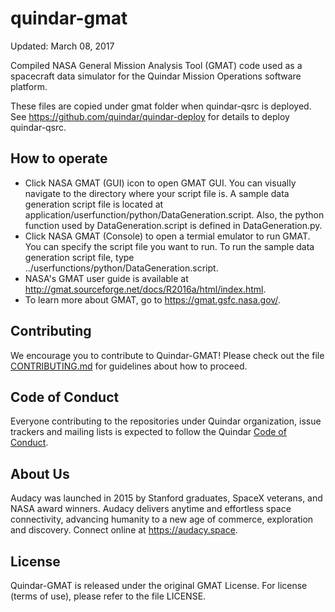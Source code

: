 # quindar-gmat

Updated: March 08, 2017

Compiled NASA General Mission Analysis Tool (GMAT) code used as a spacecraft data simulator for the Quindar Mission Operations software platform.

These files are copied under gmat folder when quindar-qsrc is deployed.  See  https://github.com/quindar/quindar-deploy for details to deploy quindar-qsrc. 

## How to operate
* Click NASA GMAT (GUI) icon to open GMAT GUI.  You can visually navigate to the directory where your script file is.  A sample data generation script file is located at application/userfunction/python/DataGeneration.script.  Also, the python function used by DataGeneration.script is defined in DataGeneration.py. 
* Click NASA GMAT (Console) to open a termial emulator to run GMAT.  You can specify the script file you want to run.  To run the sample data generation script file, type ../userfunctions/python/DataGeneration.script.
* NASA's GMAT user guide is available at http://gmat.sourceforge.net/docs/R2016a/html/index.html.
* To learn more about GMAT, go to https://gmat.gsfc.nasa.gov/.

## Contributing
We encourage you to contribute to Quindar-GMAT! Please check out the file [CONTRIBUTING.md](CONTRIBUTING.md) for guidelines about how to proceed.

## Code of Conduct
Everyone contributing to the repositories under Quindar organization, issue trackers and mailing lists is expected to follow the Quindar [Code of Conduct](CODE_OF_CONDUCT.md). 

## About Us
Audacy was launched in 2015 by Stanford graduates, SpaceX veterans, and NASA award winners. Audacy delivers anytime and effortless space connectivity, advancing humanity to a new age of commerce, exploration and discovery. Connect online at https://audacy.space.

## License
Quindar-GMAT is released under the original GMAT License. For license (terms of use), please refer to the file LICENSE.

